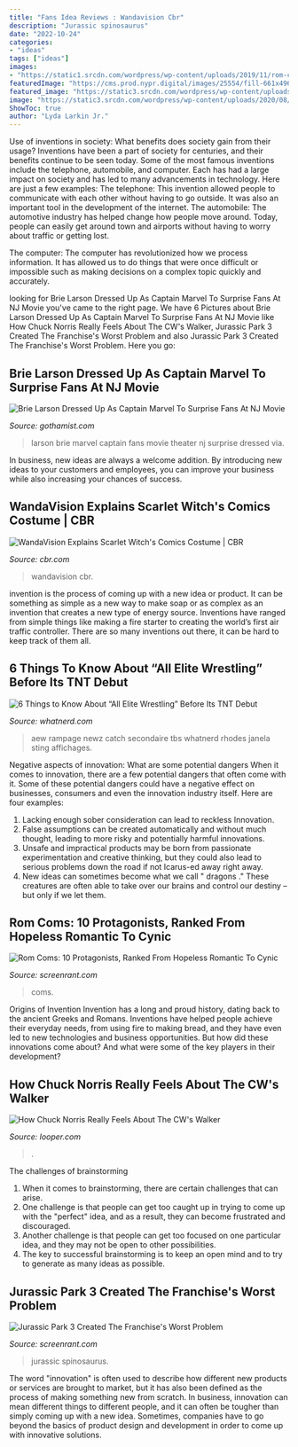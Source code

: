 ```yaml
---
title: "Fans Idea Reviews : Wandavision Cbr"
description: "Jurassic spinosaurus"
date: "2022-10-24"
categories:
- "ideas"
tags: ["ideas"]
images:
- "https://static1.srcdn.com/wordpress/wp-content/uploads/2019/11/rom-coms.jpg"
featuredImage: "https://cms.prod.nypr.digital/images/25554/fill-661x496/"
featured_image: "https://static3.srcdn.com/wordpress/wp-content/uploads/2020/08/Spinosaurus-Jurassic-Park-3-Problem.jpg"
image: "https://static3.srcdn.com/wordpress/wp-content/uploads/2020/08/Spinosaurus-Jurassic-Park-3-Problem.jpg"
ShowToc: true
author: "Lyda Larkin Jr."
---
```



Use of inventions in society: What benefits does society gain from their usage?
Inventions have been a part of society for centuries, and their benefits continue to be seen today. Some of the most famous inventions include the telephone, automobile, and computer. Each has had a large impact on society and has led to many advancements in technology. Here are just a few examples: The telephone: This invention allowed people to communicate with each other without having to go outside. It was also an important tool in the development of the internet.
The automobile: The automotive industry has helped change how people move around. Today, people can easily get around town and airports without having to worry about traffic or getting lost.

The computer: The computer has revolutionized how we process information. It has allowed us to do things that were once difficult or impossible such as making decisions on a complex topic quickly and accurately.

	

		
looking for Brie Larson Dressed Up As Captain Marvel To Surprise Fans At NJ Movie you've came to the right page. We have 6 Pictures about Brie Larson Dressed Up As Captain Marvel To Surprise Fans At NJ Movie like How Chuck Norris Really Feels About The CW&#039;s Walker, Jurassic Park 3 Created The Franchise&#039;s Worst Problem and also Jurassic Park 3 Created The Franchise&#039;s Worst Problem. Here you go:
		
    
## Brie Larson Dressed Up As Captain Marvel To Surprise Fans At NJ Movie

<img loading=lazy src="https://cms.prod.nypr.digital/images/25554/fill-661x496/" onerror="this.onerror=null;this.src='https://tse4.mm.bing.net/th?id=OIP.92wDfASPBinC5nyt_PNwwAHaFi&amp;pid=15.1';" alt="Brie Larson Dressed Up As Captain Marvel To Surprise Fans At NJ Movie">

_Source: gothamist.com_

>larson brie marvel captain fans movie theater nj surprise dressed via. 

	

In business, new ideas are always a welcome addition. By introducing new ideas to your customers and employees, you can improve your business while also increasing your chances of success.

    
## WandaVision Explains Scarlet Witch&#039;s Comics Costume | CBR

<img loading=lazy src="https://static1.cbrimages.com/wordpress/wp-content/uploads/2021/02/wandavision-halloween.jpg" onerror="this.onerror=null;this.src='https://tse1.mm.bing.net/th?id=OIP.J1AvL01g62PzrLxyCf_I4AHaDt&amp;pid=15.1';" alt="WandaVision Explains Scarlet Witch&#039;s Comics Costume | CBR">

_Source: cbr.com_

>wandavision cbr. 

	

invention is the process of coming up with a new idea or product. It can be something as simple as a new way to make soap or as complex as an invention that creates a new type of energy source. Inventions have ranged from simple things like making a fire starter to creating the world’s first air traffic controller. There are so many inventions out there, it can be hard to keep track of them all.

    
## 6 Things To Know About “All Elite Wrestling” Before Its TNT Debut

<img loading=lazy src="https://whatnerd.com/wp-content/uploads/2019/09/all-elite-wrestling-logo.jpg" onerror="this.onerror=null;this.src='https://tse1.mm.bing.net/th?id=OIP.RfJ8UPnmx9EBUwq00zO9qAHaDt&amp;pid=15.1';" alt="6 Things to Know About “All Elite Wrestling” Before Its TNT Debut">

_Source: whatnerd.com_

>aew rampage newz catch secondaire tbs whatnerd rhodes janela sting affichages. 

	

Negative aspects of innovation: What are some potential dangers
When it comes to innovation, there are a few potential dangers that often come with it. Some of these potential dangers could have a negative effect on businesses, consumers and even the innovation industry itself. Here are four examples:
1. Lacking enough sober consideration can lead to reckless Innovation.
2. False assumptions can be created automatically and without much thought, leading to more risky and potentially harmful innovations.
3. Unsafe and impractical products may be born from passionate experimentation and creative thinking, but they could also lead to serious problems down the road if not Icarus-ed away right away. 
4. New ideas can sometimes become what we call " dragons ." These creatures are often able to take over our brains and control our destiny – but only if we let them.

    
## Rom Coms: 10 Protagonists, Ranked From Hopeless Romantic To Cynic

<img loading=lazy src="https://static1.srcdn.com/wordpress/wp-content/uploads/2019/11/rom-coms.jpg" onerror="this.onerror=null;this.src='https://tse3.mm.bing.net/th?id=OIP.6O16qD-_mOU6GvETvJepPwHaD5&amp;pid=15.1';" alt="Rom Coms: 10 Protagonists, Ranked From Hopeless Romantic To Cynic">

_Source: screenrant.com_

>coms. 

	

Origins of Invention
Invention has a long and proud history, dating back to the ancient Greeks and Romans. Inventions have helped people achieve their everyday needs, from using fire to making bread, and they have even led to new technologies and business opportunities. But how did these innovations come about? And what were some of the key players in their development?

    
## How Chuck Norris Really Feels About The CW&#039;s Walker

<img loading=lazy src="https://img3.looper.com/img/gallery/how-chuck-norris-really-feels-about-the-cws-walker/l-intro-1612293813.jpg" onerror="this.onerror=null;this.src='https://tse2.mm.bing.net/th?id=OIP.5H3CHX9wLun8whNnt7M0xAHaEK&amp;pid=15.1';" alt="How Chuck Norris Really Feels About The CW&#039;s Walker">

_Source: looper.com_

>. 

	

The challenges of brainstorming
1. When it comes to brainstorming, there are certain challenges that can arise.
2. One challenge is that people can get too caught up in trying to come up with the "perfect" idea, and as a result, they can become frustrated and discouraged.
3. Another challenge is that people can get too focused on one particular idea, and they may not be open to other possibilities.
4. The key to successful brainstorming is to keep an open mind and to try to generate as many ideas as possible.

    
## Jurassic Park 3 Created The Franchise&#039;s Worst Problem

<img loading=lazy src="https://static3.srcdn.com/wordpress/wp-content/uploads/2020/08/Spinosaurus-Jurassic-Park-3-Problem.jpg" onerror="this.onerror=null;this.src='https://tse4.mm.bing.net/th?id=OIP.n2DUL2gFbEtwy-Yu1PfeLAHaDt&amp;pid=15.1';" alt="Jurassic Park 3 Created The Franchise&#039;s Worst Problem">

_Source: screenrant.com_

>jurassic spinosaurus. 

	

The word "innovation" is often used to describe how different new products or services are brought to market, but it has also been defined as the process of making something new from scratch. In business, innovation can mean different things to different people, and it can often be tougher than simply coming up with a new idea. Sometimes, companies have to go beyond the basics of product design and development in order to come up with innovative solutions.

